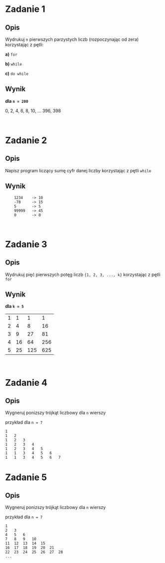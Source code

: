 # Zadanie 1
## Opis

Wydrukuj `n` pierwszych parzystych liczb (rozpoczynając od zera) korzystając z pętli:

**a)** `for`

**b)** `while`

**c)** `do while`

## Wynik
**dla `n = 200`**

0, 2, 4, 6, 8, 10, ... 396, 398

<br>

# Zadanie 2
## Opis

Napisz program liczący sumę cyfr danej liczby korzystając z pętli `while`

## Wynik
```
    1234    -> 10
    -78     -> 15
    5       -> 5
    99999   -> 45
    0       -> 0
```

<br>

# Zadanie 3
## Opis

Wydrukuj pięć pierwszych potęg liczb `{1, 2, 3, ..., k}` korzystając z pętli `for`

## Wynik
**dla `k = 5`**

|   |    |     |     |
| - | -  | -   | -   |
| 1 | 1  | 1   | 1   |
| 2 | 4  | 8   | 16  |
| 3 | 9  | 27  | 81  |
| 4 | 16 | 64  | 256 |
| 5 | 25 | 125 | 625 |

<br>


# Zadanie 4
## Opis

Wygneruj ponizszy trójkąt liczbowy dla `n` wierszy

przykład dla `n = 7`
```
1
1   2
1   2   3
1   2   3   4
1   2   3   4   5
1   1   3   4   5   6
1   1   3   4   5   6   7
```

# Zadanie 5
## Opis

Wygneruj ponizszy trójkąt liczbowy dla `n` wierszy

przykład dla `n = 7`
```
1
2   3
4   5   6
7   8   9   10
11  12  13  14  15
16  17  18  19  20  21
22  23  24  25  26  27  28
...
```
